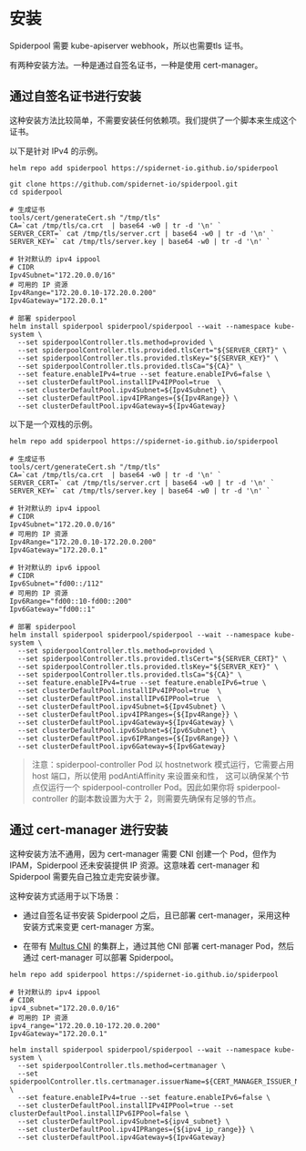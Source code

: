 # 安装

Spiderpool 需要 kube-apiserver webhook，所以也需要tls 证书。

有两种安装方法。一种是通过自签名证书，一种是使用 cert-manager。

## 通过自签名证书进行安装

这种安装方法比较简单，不需要安装任何依赖项。我们提供了一个脚本来生成这个证书。

以下是针对 IPv4 的示例。

```shell
helm repo add spiderpool https://spidernet-io.github.io/spiderpool

git clone https://github.com/spidernet-io/spiderpool.git
cd spiderpool

# 生成证书
tools/cert/generateCert.sh "/tmp/tls"
CA=`cat /tmp/tls/ca.crt  | base64 -w0 | tr -d '\n' `
SERVER_CERT=` cat /tmp/tls/server.crt | base64 -w0 | tr -d '\n' `
SERVER_KEY=` cat /tmp/tls/server.key | base64 -w0 | tr -d '\n' `

# 针对默认的 ipv4 ippool
# CIDR
Ipv4Subnet="172.20.0.0/16"
# 可用的 IP 资源
Ipv4Range="172.20.0.10-172.20.0.200"
Ipv4Gateway="172.20.0.1"

# 部署 spiderpool
helm install spiderpool spiderpool/spiderpool --wait --namespace kube-system \
  --set spiderpoolController.tls.method=provided \
  --set spiderpoolController.tls.provided.tlsCert="${SERVER_CERT}" \
  --set spiderpoolController.tls.provided.tlsKey="${SERVER_KEY}" \
  --set spiderpoolController.tls.provided.tlsCa="${CA}" \
  --set feature.enableIPv4=true --set feature.enableIPv6=false \
  --set clusterDefaultPool.installIPv4IPPool=true  \
  --set clusterDefaultPool.ipv4Subnet=${Ipv4Subnet} \
  --set clusterDefaultPool.ipv4IPRanges={${Ipv4Range}} \
  --set clusterDefaultPool.ipv4Gateway=${Ipv4Gateway}
```

以下是一个双栈的示例。

```shell
helm repo add spiderpool https://spidernet-io.github.io/spiderpool

# 生成证书
tools/cert/generateCert.sh "/tmp/tls"
CA=`cat /tmp/tls/ca.crt  | base64 -w0 | tr -d '\n' `
SERVER_CERT=` cat /tmp/tls/server.crt | base64 -w0 | tr -d '\n' `
SERVER_KEY=` cat /tmp/tls/server.key | base64 -w0 | tr -d '\n' `

# 针对默认的 ipv4 ippool
# CIDR
Ipv4Subnet="172.20.0.0/16"
# 可用的 IP 资源
Ipv4Range="172.20.0.10-172.20.0.200"
Ipv4Gateway="172.20.0.1"

# 针对默认的 ipv6 ippool
# CIDR
Ipv6Subnet="fd00::/112"
# 可用的 IP 资源
Ipv6Range="fd00::10-fd00::200"
Ipv6Gateway="fd00::1"

# 部署 spiderpool
helm install spiderpool spiderpool/spiderpool --wait --namespace kube-system \
  --set spiderpoolController.tls.method=provided \
  --set spiderpoolController.tls.provided.tlsCert="${SERVER_CERT}" \
  --set spiderpoolController.tls.provided.tlsKey="${SERVER_KEY}" \
  --set spiderpoolController.tls.provided.tlsCa="${CA}" \
  --set feature.enableIPv4=true --set feature.enableIPv6=true \
  --set clusterDefaultPool.installIPv4IPPool=true  \
  --set clusterDefaultPool.installIPv6IPPool=true  \
  --set clusterDefaultPool.ipv4Subnet=${Ipv4Subnet} \
  --set clusterDefaultPool.ipv4IPRanges={${Ipv4Range}} \
  --set clusterDefaultPool.ipv4Gateway=${Ipv4Gateway} \
  --set clusterDefaultPool.ipv6Subnet=${Ipv6Subnet} \
  --set clusterDefaultPool.ipv6IPRanges={${Ipv6Range}} \
  --set clusterDefaultPool.ipv6Gateway=${Ipv6Gateway}
```

> 注意：spiderpool-controller Pod 以 hostnetwork 模式运行，它需要占用 host 端口，所以使用 podAntiAffinity 来设置亲和性，
这可以确保某个节点仅运行一个 spiderpool-controller Pod。因此如果你将 spiderpool-controller 的副本数设置为大于 2，则需要先确保有足够的节点。

## 通过 cert-manager 进行安装

这种安装方法不通用，因为 cert-manager 需要 CNI 创建一个 Pod，但作为 IPAM，Spiderpool 还未安装提供 IP 资源。这意味着 cert-manager 和 Spiderpool 需要先自己独立走完安装步骤。

这种安装方式适用于以下场景：

- 通过自签名证书安装 Spiderpool 之后，且已部署 cert-manager，采用这种安装方式来变更 cert-manager 方案。

- 在带有 [Multus CNI](https://github.com/k8snetworkplumbingwg/multus-cni) 的集群上，通过其他 CNI 部署 cert-manager Pod，然后通过 cert-manager 可以部署 Spiderpool。

```shell
helm repo add spiderpool https://spidernet-io.github.io/spiderpool

# 针对默认的 ipv4 ippool
# CIDR
ipv4_subnet="172.20.0.0/16"
# 可用的 IP 资源
ipv4_range="172.20.0.10-172.20.0.200"
Ipv4Gateway="172.20.0.1"

helm install spiderpool spiderpool/spiderpool --wait --namespace kube-system \
  --set spiderpoolController.tls.method=certmanager \
  --set spiderpoolController.tls.certmanager.issuerName=${CERT_MANAGER_ISSUER_NAME} \
  --set feature.enableIPv4=true --set feature.enableIPv6=false \
  --set clusterDefaultPool.installIPv4IPPool=true --set clusterDefaultPool.installIPv6IPPool=false \
  --set clusterDefaultPool.ipv4Subnet=${ipv4_subnet} \
  --set clusterDefaultPool.ipv4IPRanges={${ipv4_ip_range}} \
  --set clusterDefaultPool.ipv4Gateway=${Ipv4Gateway}
```
